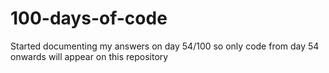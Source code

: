 # 100-days-of-code
Started documenting my answers on day 54/100 so only code from day 54 onwards will appear on this repository
